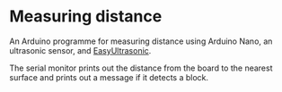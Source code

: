 # Measuring distance

An Arduino programme for measuring distance using Arduino Nano, an ultrasonic sensor, and [EasyUltrasonic](https://github.com/SpulberGeorge/EasyUltrasonic/tree/main).

The serial monitor prints out the distance from the board to the nearest surface and prints out a message if it detects a block.